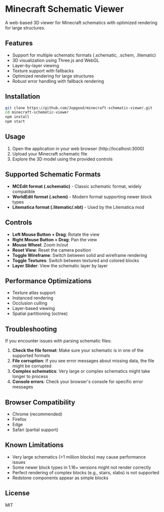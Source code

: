 # Minecraft Schematic Viewer

A web-based 3D viewer for Minecraft schematics with optimized rendering for large structures.

## Features

- Support for multiple schematic formats (.schematic, .schem, .litematic)
- 3D visualization using Three.js and WebGL
- Layer-by-layer viewing
- Texture support with fallbacks
- Optimized rendering for large structures
- Robust error handling with fallback rendering

## Installation

```bash
git clone https://github.com/Jopgood/minecraft-schematic-viewer.git
cd minecraft-schematic-viewer
npm install
npm start
```

## Usage

1. Open the application in your web browser (http://localhost:3000)
2. Upload your Minecraft schematic file
3. Explore the 3D model using the provided controls

## Supported Schematic Formats

- **MCEdit format (.schematic)** - Classic schematic format, widely compatible
- **WorldEdit format (.schem)** - Modern format supporting newer block types
- **Litematica format (.litematic/.nbt)** - Used by the Litematica mod

## Controls

- **Left Mouse Button + Drag**: Rotate the view
- **Right Mouse Button + Drag**: Pan the view
- **Mouse Wheel**: Zoom in/out
- **Reset View**: Reset the camera position
- **Toggle Wireframe**: Switch between solid and wireframe rendering
- **Toggle Textures**: Switch between textured and colored blocks
- **Layer Slider**: View the schematic layer by layer

## Performance Optimizations

- Texture atlas support
- Instanced rendering
- Occlusion culling
- Layer-based viewing
- Spatial partitioning (octree)

## Troubleshooting

If you encounter issues with parsing schematic files:

1. **Check the file format**: Make sure your schematic is in one of the supported formats
2. **File corruption**: If you see error messages about missing data, the file might be corrupted
3. **Complex schematics**: Very large or complex schematics might take longer to process
4. **Console errors**: Check your browser's console for specific error messages

## Browser Compatibility

- Chrome (recommended)
- Firefox
- Edge
- Safari (partial support)

## Known Limitations

- Very large schematics (>1 million blocks) may cause performance issues
- Some newer block types in 1.16+ versions might not render correctly
- Perfect rendering of complex blocks (e.g., stairs, slabs) is not supported
- Redstone components appear as simple blocks

## License

MIT
